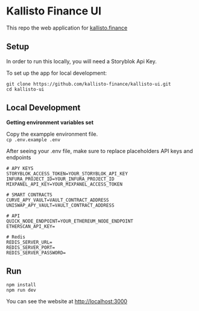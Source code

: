# Kallisto Finance UI

This repo the web application for [kallisto.finance](https://kallisto.finance)

## Setup

In order to run this locally, you will need a Storyblok Api Key.

To set up the app for local development:
```
git clone https://github.com/kallisto-finance/kallisto-ui.git
cd kallisto-ui
```

## Local Development

**Getting environment variables set**    
    
Copy the exampple environment file.     
```cp .env.example .env```    

After seeing your .env file, make sure to replace placeholders API keys and endpoints

```
# APY KEYS
STORYBLOK_ACCESS_TOKEN=YOUR_STORYBLOK_API_KEY
INFURA_PROJECT_ID=YOUR_INFURA_PROJECT_ID
MIXPANEL_API_KEY=YOUR_MIXPANEL_ACCESS_TOKEN

# SMART CONTRACTS
CURVE_APY_VAULT=VAULT_CONTRACT_ADDRESS
UNISWAP_APY_VAULT=VAULT_CONTRACT_ADDRESS

# API
QUICK_NODE_ENDPOINT=YOUR_ETHEREUM_NODE_ENDPOINT
ETHERSCAN_API_KEY=

# Redis
REDIS_SERVER_URL=
REDIS_SERVER_PORT=
REDIS_SERVER_PASSWORD=
```

## Run
```
npm install
npm run dev
```

You can see the website at [http://localhost:3000](http://localhost:3000)
